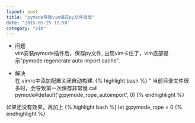 ```yaml
---
layout: post
title: "pymode导致vim保存py文件很慢"
date: "2015-05-25 11:58"
category: "vim"
---
```


* 问题  
vim安装pymode插件后，保存py文件, 出现vim卡住了，vim底部提示"pymode regenerate auto import cache".

* 解决  
在.vimrc中添加配置关闭自动构建.
{% highlight bash %}
" 当前目录文件很多时，会导致第一次保存非常慢
call pymode#default('g:pymode_rope_autoimport', 0)
{% endhighlight %}

如果还没有效果，再加上
{% highlight bash %}
let g:pymode_rope = 0 
{% endhighlight %}
